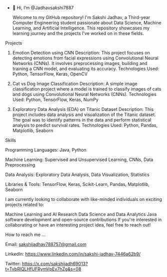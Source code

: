 - 👋 Hi, I’m @Jadhavsakshi7887

    Welcome to my GitHub repository! I'm Sakshi Jadhav, a Third-year Computer Engineering student passionate about Data Science, Machine Learning, and Artificial Intelligence.
   This repository showcases my learning journey and the projects I've worked on in these fields.

 Projects
 
1. Emotion Detection using CNN
Description: This project focuses on detecting emotions from facial expressions using Convolutional Neural Networks (CNNs).
It involves preprocessing images, building and training a CNN model, and evaluating its accuracy.
Technologies Used: Python, TensorFlow, Keras, OpenCV

2. Cat vs Dog Image Classification
Description: A simple image classification project where a model is trained to classify images of cats and dogs using Convolutional Neural Networks (CNNs).
Technologies Used: Python, TensorFlow, Keras, NumPy

3. Exploratory Data Analysis (EDA) on Titanic Dataset
Description: This project includes data analysis and visualization of the Titanic dataset. The goal was to identify patterns in the data and perform statistical analysis to predict survival rates.
Technologies Used: Python, Pandas, Matplotlib, Seaborn

Skills

Programming Languages: Java, Python

Machine Learning: Supervised and Unsupervised Learning, CNNs, Data Preprocessing

Data Analysis: Exploratory Data Analysis, Data Visualization, Statistics

Libraries & Tools: TensorFlow, Keras, Scikit-Learn, Pandas, Matplotlib, Seaborn

I am currently looking to collaborate with like-minded individuals on exciting projects related to:

Machine Learning and AI Research
Data Science and Data Analytics
Java software development and open-source contributions
If you're interested in collaborating or have an interesting project idea, feel free to reach out!

How to reach me ...

  Email: sakshijadhav788757@gmail.com
 
  LinkedIn: https://www.linkedin.com/in/sakshi-jadhav-7446a62b9/
    
  Twitter: https://x.com/sakshijadh69013?t=TvbRlQLHfUFRymVpEv7hZg&s=08
  

<!---
Jadhavsakshi7887/Jadhavsakshi7887 is a ✨ special ✨ repository because its `README.md` (this file) appears on your GitHub profile.
You can click the Preview link to take a look at your changes.
--->
